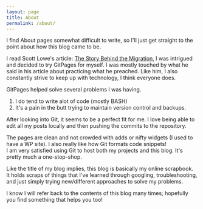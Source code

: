```yaml
---
layout: page
title: About
permalink: /about/
---
```



I find About pages somewhat difficult to write, so I'll just get straight to the point about how this blog came to be.

I read Scott Lowe's article: [The Story Behind the Migration](http://blog.scottlowe.org/2015/01/06/the-story-behind-the-migration/),
I was intrigued and decided to try GitPages for myself.  I was mostly touched by what he said in his article about practicing what he 
preached.  Like him, I also constantly strive to keep up with technology, I think everyone does.  

GitPages helped solve several problems I was having.  

1) I do tend to write alot of code (mostly BASH)
2) It's a pain in the butt trying to maintain version control and backups.  

After looking into Git, it seems to be a perfect fit for me.  I love being able to edit all my posts locally and then pushing the commits to the repository.

The pages are clean and not crowded with adds or nifty widgets (I used to have a WP site).  I also really like how Git formats code snippets!  
I am very satisfied using Git to host both my projects and this blog.  It's pretty much a one-stop-shop.

Like the title of my blog implies, this blog is basically my online scrapbook.  It holds scraps of things that I've learned through
googling, troubleshooting, and just simply trying new/different approaches to solve my problems.  

I know I will refer back to the contents of this blog many times; hopefully you find something that helps you too!



